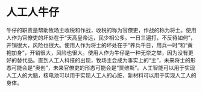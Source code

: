 # 人工人牛仔

牛仔的职责是帮助牧场主收税和作战，收税的称为官僚吏，作战的称为将士。使用人作为官僚吏的坏处在于“天高皇帝远，民少相公多。一日三遍打，不反待如何”，开销很大，风险也很大。使用人作为将士的坏处在于“养兵千日，用兵一时”和“黄袍加身”，开销很大，风险也很大。使用人作为牛仔是一种无奈之举，因为没有更好的替代品。直到人工人科技的出现，牧场主会成为事实上的“主”，未来将士的形态可能会是“奥创”，未来官僚吏的形态可能会是“贾维斯”。人工智能可以用于实现人工人的大脑，核电池可以用于实现人工人的心脏，新材料可以用于实现人工人的身体。

